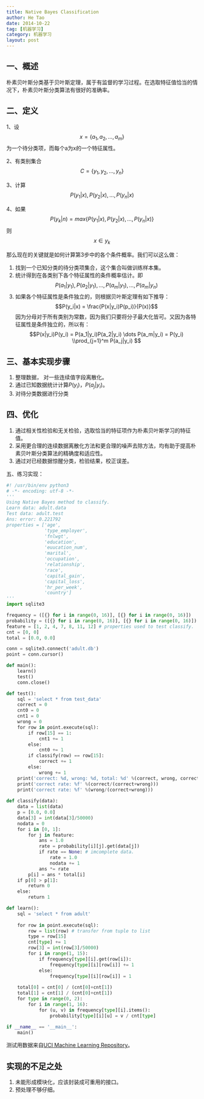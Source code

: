 ```yaml
---
title: Native Bayes Classification
author: He Tao
date: 2014-10-22
tag: [机器学习]
category: 机器学习
layout: post
---
```


一、概述
----------

朴素贝叶斯分类基于贝叶斯定理，属于有监督的学习过程。在选取特征值恰当的情况下，朴素贝叶斯分类算法有很好的准确率。

二、定义
--------

<!--more-->

1、设$$x = \{a_1, a_2, \dots, a_m\}$$为一个待分类项，而每个a为x的一个特征属性。

2、有类别集合$$C = \{y_1, y_2, \dots, y_n\}$$

3、计算$$P(y_1|x), P(y_2|x), \dots, P(y_n|x)$$

4、如果$$P(y_k|n) = max\{P(y_1|x), P(y_2|x), \dots,P(y_n|x)\}$$则$$x\in y_k$$

那么现在的关键就是如何计算第3步中的各个条件概率。我们可以这么做：

1. 找到一个已知分类的待分类项集合，这个集合叫做训练样本集。
2. 统计得到在各类别下各个特征属性的条件概率估计。即
$$P(a_1|y_1),P(a_2|y_1),\dots,P(a_m|y_1),\dots,P(a_m|y_n)$$
3. 如果各个特征属性是条件独立的，则根据贝叶斯定理有如下推导：
$$P(y_i|x) = \frac{P(x|y_i)P(p_i)}{P(x)}$$
因为分母对于所有类别为常数，因为我们只要将分子最大化皆可。又因为各特征属性是条件独立的，所以有：
$$P(x|y_i)P(y_i) = P(a_1|y_i)P(a_2|y_i) \dots P(a_m|y_i) = P(y_i) \\prod_{j=1}^m P(a_j|y_i) $$

三、基本实现步骤
-----------------

1. 整理数据， 对一些连续值字段离散化。
2. 通过已知数据统计计算$P(y_i)$，$P(a_j|y_i)$。
3. 对待分类数据进行分类

四、优化
--------

1. 通过相关性检验和无关检验，选取恰当的特征项作为朴素贝叶斯学习的特征值。
2. 采用更合理的连续数据离散化方法和更合理的噪声去除方法，均有助于提高朴素贝叶斯分类算法的精确度和适应性。
3. 通过对已经数据惊醒分类，检验结果，校正误差。

五、练习实现：

```python
#! /usr/bin/env python3
# -*- encoding: utf-8 -*-
'''
Using Native Bayes method to classify.
Learn data: adult.data
Test data: adult.test
Ans: error: 0.221792
properties = ['age',
              'type_employer',
              'fnlwgt',
              'education',
              'euucation_num',
              'marital',
              'occupation',
              'relationship',
              'race',
              'capital_gain',
              'capital_loss',
              'hr_per_week',
              'country']
'''
import sqlite3

frequency = ([{} for i in range(0, 16)], [{} for i in range(0, 16)])
probability = ([{} for i in range(0, 16)], [{} for i in range(0, 16)])
feature = [1, 2, 4, 7, 8, 11, 12] # properties used to test classify.
cnt = [0, 0]
total = [0.0, 0.0]

conn = sqlite3.connect('adult.db')
point = conn.cursor()

def main():
    learn()
    test()
    conn.close()

def test():
    sql = 'select * from test_data'
    correct = 0
    cnt0 = 0
    cnt1 = 0
    wrong = 0
    for row in point.execute(sql):
        if row[15] == 1:
            cnt1 += 1
        else:
            cnt0 += 1
        if classify(row) == row[15]:
            correct += 1
        else:
            wrong += 1
    print('correct: %d, wrong: %d, total: %d' %(correct, wrong, correct+wrong))
    print('correct rate: %f' %(correct/(correct+wrong)))
    print('correct rate: %f' %(wrong/(correct+wrong)))
    
def classify(data):
    data = list(data)
    p = [0.0, 0.0]
    data[3] = int(data[3]/50000)
    nodata = 0
    for i in [0, 1]:
        for j in feature:
            ans = 1.0
            rate = probability[i][j].get(data[j])
            if rate == None: # imcomplete data.
                rate = 1.0
                nodata += 1
            ans *= rate
        p[i] = ans * total[i]
    if p[0] > p[1]:
        return 0
    else:
        return 1

def learn():
    sql = 'select * from adult'
            
    for row in point.execute(sql):
        row = list(row) # transfer from tuple to list
        type = row[15]
        cnt[type] += 1
        row[3] = int(row[3]/50000)
        for i in range(1, 15):
            if frequency[type][i].get(row[i]):
                frequency[type][i][row[i]] += 1
            else:
                frequency[type][i][row[i]] = 1
    
    total[0] = cnt[0] / (cnt[0]+cnt[1])
    total[1] = cnt[1] / (cnt[0]+cnt[1])
    for type in range(0, 2):
        for i in range(1, 16):
            for (u, v) in frequency[type][i].items():
                probability[type][i][u] = v / cnt[type]
            
if __name__ == '__main__':
    main() 
```

测试用数据来自[UCI Machine Learning Repository](http://archive.ics.uci.edu/ml/datasets/Adult)。

实现的不足之处
--------------

1. 未能形成模块化，应该封装成可重用的接口。
2. 预处理不够仔细。
